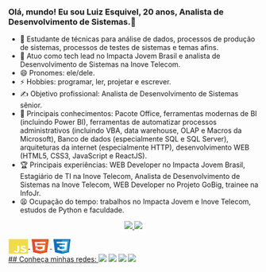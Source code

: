 ### Olá, mundo! Eu sou Luiz Esquivel, 20 anos, Analista de Desenvolvimento de Sistemas.👋

- 🌱 Estudante de técnicas para análise de dados, processos de produção de sistemas, processos de testes de sistemas e temas afins.
- 👯 Atuo como tech lead no Impacta Jovem Brasil e analista de Desenvolvimento de Sistemas na Inove Telecom.
- 😄 Pronomes: ele/dele.
- ⚡ Hobbies: programar, ler, projetar e escrever.
- ✍ Objetivo profissional: Analista de Desenvolvimento de Sistemas sênior.
- 🎍 Principais conhecimentos: Pacote Office, ferramentas modernas de BI (incluindo Power BI), ferramentas de automatizar processos administrativos (incluindo VBA, data warehouse, OLAP e Macros da Microsoft), Banco de dados (especialmente SQL e SQL Server), arquiteturas da internet (especialmente HTTP), desenvolvimento WEB (HTML5, CSS3, JavaScript e ReactJS).
- 🏆 Principais experiências: WEB Developer no Impacta Jovem Brasil, Estagiário de TI na Inove Telecom, Analista de Desenvolvimento de Sistemas na Inove Telecom, WEB Developer no Projeto GoBig, trainee na InfoJr.
- 😫 Ocupação do tempo: trabalhos no Impacta Jovem e Inove Telecom, estudos de Python e faculdade.

<div align="center">
  <a href="https://github.com/luizesquivel05/luizesquivel05/">
  <img height="180em" src="https://github-readme-stats.vercel.app/api?username=luizesquivel05&show_icons=true&theme=dark&include_all_commits=true&count_private=true"/>
  <img height="180em" src="https://github-readme-stats.vercel.app/api/top-langs/?username=luizesquivel05&layout=compact&langs_count=7&theme=dark"/>
</div>
<div style="display: inline_block"><br>
  <img align="center" alt="Luiz-Js" height="30" width="40" src="https://raw.githubusercontent.com/devicons/devicon/master/icons/javascript/javascript-plain.svg">
  <img align="center" alt="Luiz-HTML" height="30" width="40" src="https://raw.githubusercontent.com/devicons/devicon/master/icons/html5/html5-original.svg">
  <img align="center" alt="Luiz-CSS" height="30" width="40" src="https://raw.githubusercontent.com/devicons/devicon/master/icons/css3/css3-original.svg">
</div>
<div> 
    ## Conheça minhas redes:
  <a href="https://instagram.com/luizpontes.esquivel" target="_blank"><img src="https://img.shields.io/badge/-Instagram-%23E4405F?style=for-the-badge&logo=instagram&logoColor=white" target="_blank"></a>
 	<a href="https://www.twitch.tv/caimasvoltei" target="_blank"><img src="https://img.shields.io/badge/Twitch-9146FF?style=for-the-badge&logo=twitch&logoColor=white" target="_blank"></a>
  <a href = "mailto:luizpontes.esquivel@gmail.com"><img src="https://img.shields.io/badge/-Gmail-%23333?style=for-the-badge&logo=gmail&logoColor=white" target="_blank"></a>
  <a href="https://www.linkedin.com/in/luizesquivel/" target="_blank"><img src="https://img.shields.io/badge/-LinkedIn-%230077B5?style=for-the-badge&logo=linkedin&logoColor=white" target="_blank"></a> 
 
</div>
